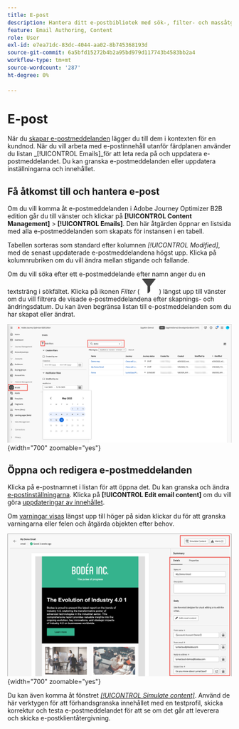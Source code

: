 ```yaml
---
title: E-post
description: Hantera ditt e-postbibliotek med sök-, filter- och massåtgärder - redigera innehåll, inställningar och testa e-post utanför resor i Journey Optimizer B2B edition.
feature: Email Authoring, Content
role: User
exl-id: e7ea71dc-83dc-4044-aa02-8b745368193d
source-git-commit: 6a5bfd15272b4b2a95bd979d117743b4583bb2a4
workflow-type: tm+mt
source-wordcount: '287'
ht-degree: 0%

---
```


# E-post

När du [skapar e-postmeddelanden](./add-email.md) lägger du till dem i kontexten för en kundnod. När du vill arbeta med e-postinnehåll utanför färdplanen använder du listan _[!UICONTROL Emails]_för att leta reda på och uppdatera e-postmeddelandet. Du kan granska e-postmeddelanden eller uppdatera inställningarna och innehållet.

## Få åtkomst till och hantera e-post

Om du vill komma åt e-postmeddelanden i Adobe Journey Optimizer B2B edition går du till vänster och klickar på **[!UICONTROL Content Management]** > **[!UICONTROL Emails]**. Den här åtgärden öppnar en listsida med alla e-postmeddelanden som skapats för instansen i en tabell.

Tabellen sorteras som standard efter kolumnen _[!UICONTROL Modified]_, med de senast uppdaterade e-postmeddelandena högst upp. Klicka på kolumnrubriken om du vill ändra mellan stigande och fallande.

Om du vill söka efter ett e-postmeddelande efter namn anger du en textsträng i sökfältet. Klicka på ikonen _Filter_ ( ![Filterikon](../assets/do-not-localize/icon-filter.svg) ) längst upp till vänster om du vill filtrera de visade e-postmeddelandena efter skapnings- och ändringsdatum. Du kan även begränsa listan till e-postmeddelanden som du har skapat eller ändrat.

![Öppna e-postmallsbiblioteket och filtrera efter namn och datum](./assets/emails-list-filtered.png){width="700" zoomable="yes"}

## Öppna och redigera e-postmeddelanden

Klicka på e-postnamnet i listan för att öppna det. Du kan granska och ändra [e-postinställningarna](./add-email.md#define-the-email-settings). Klicka på **[!UICONTROL Edit email content]** om du vill göra [uppdateringar av innehållet](./email-authoring.md).

Om [varningar visas](./add-email.md#check-alerts) längst upp till höger på sidan klickar du för att granska varningarna eller felen och åtgärda objekten efter behov.

![Öppna e-postmeddelandet för att göra uppdateringar](./assets/email-open-update.png){width="700" zoomable="yes"}

Du kan även komma åt fönstret [_[!UICONTROL Simulate content]_](./email-simulate-content.md). Använd de här verktygen för att förhandsgranska innehållet med en testprofil, skicka korrektur och testa e-postmeddelandet för att se om det går att leverera och skicka e-postklientåtergivning.
